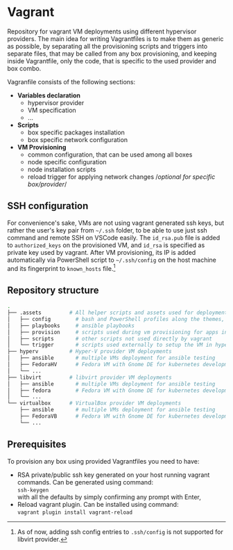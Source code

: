 # Vagrant

Repository for vagrant VM deployments using different hypervisor providers.
The main idea for writing Vagrantfiles is to make them as generic as possible, by separating all the provisioning scripts and triggers into separate files, that may be called from any box provisioning, and keeping inside Vagrantfile, only the code, that is specific to the used provider and box combo.

Vagranfile consists of the following sections:

- **Variables declaration**
  - hypervisor provider
  - VM specification
  - ...
- **Scripts**
  - box specific packages installation
  - box specific network configuration
- **VM Provisioning**
  - common configuration, that can be used among all boxes
  - node specific configuration
  - node installation scripts
  - reload trigger for applying network changes /*optional for specific box/provider*/

## SSH configuration

For convenience's sake, VMs are not using vagrant generated ssh keys, but rather the user's key pair from `~/.ssh` folder, to be able to use just ssh command and remote SSH on VSCode easily. The `id_rsa.pub` file is added to `authorized_keys` on the provisioned VM, and `id_rsa` is specified as private key used by vagrant.
After VM provisioning, its IP is added automatically via PowerShell script to `~/.ssh/config` on the host machine and its fingerprint to `known_hosts` file.[^1]

## Repository structure

``` sh
.
├── .assets         # All helper scripts and assets used for deployments
│   ├── config        # bash and PowerShell profiles along the themes, aliases, etc...
│   ├── playbooks     # ansible playbooks
│   ├── provision     # scripts used during vm provisioning for apps install, os setup, etc...
│   ├── scripts       # other scripts not used directly by vagrant
│   └── trigger       # scripts used externally to setup the VM in hypervisor, etc...
├── hyperv          # Hyper-V provider VM deployments
│   ├── ansible       # multiple VMs deployment for ansible testing
│   ├── FedoraHV      # Fedora VM with Gnome DE for kubernetes development
│   └── ...
├── libvirt         # libvirt provider VM deployments
│   ├── ansible       # multiple VMs deployment for ansible testing
│   ├── fedora        # Fedora VM with Gnome DE for kubernetes development
│   └── ...
└── virtualbox      # VirtualBox provider VM deployments
    ├── ansible       # multiple VMs deployment for ansible testing
    ├── FedoraVB      # Fedora VM with Gnome DE for kubernetes development
    └── ...
```

## Prerequisites

To provision any box using provided Vagrantfiles you need to have:

- RSA private/public ssh key generated on your host running vagrant commands. Can be generated using command:\
  `ssh-keygen`\
  with all the defaults by simply confirming any prompt with Enter,
- Reload vagrant plugin. Can be installed using command:\
  `vagrant plugin install vagrant-reload`

[^1]: As of now, adding ssh config entries to `.ssh/config` is not supported for libvirt provider.
